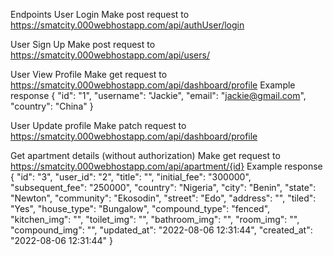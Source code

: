 Endpoints
User Login
Make post request to https://smatcity.000webhostapp.com/api/authUser/login

User Sign Up
Make post request to https://smatcity.000webhostapp.com/api/users/

User View Profile
Make get request to https://smatcity.000webhostapp.com/api/dashboard/profile
Example response
{
    "id": "1",
    "username": "Jackie",
    "email": "jackie@gmail.com",
    "country": "China"
}

User Update profile
Make patch request to https://smatcity.000webhostapp.com/api/dashboard/profile

Get apartment details (without authorization)
Make get request to https://smatcity.000webhostapp.com/api/apartment/{id}
Example response
{
    "id": "3",
    "user_id": "2",
    "title": "",
    "initial_fee": "300000",
    "subsequent_fee": "250000",
    "country": "Nigeria",
    "city": "Benin",
    "state": "Newton",
    "community": "Ekosodin",
    "street": "Edo",
    "address": "",
    "tiled": "Yes",
    "house_type": "Bungalow",
    "compound_type": "fenced",
    "kitchen_img": "",
    "toilet_img": "",
    "bathroom_img": "",
    "room_img": "",
    "compound_img": "",
    "updated_at": "2022-08-06 12:31:44",
    "created_at": "2022-08-06 12:31:44"
}


